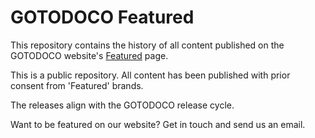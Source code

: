 # GOTODOCO Featured

This repository contains the history of all content published on the GOTODOCO website's [Featured](https://gotodoco.com/featured) page.

This is a public repository. All content has been published with prior consent from 'Featured' brands.

The releases align with the GOTODOCO release cycle.

Want to be featured on our website? Get in touch and send us an email.

